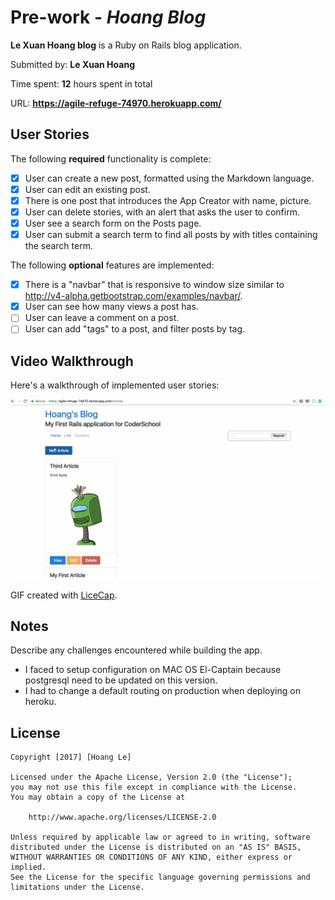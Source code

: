 # Pre-work - *Hoang Blog*

**Le Xuan Hoang blog** is a Ruby on Rails blog application.

Submitted by: **Le Xuan Hoang**

Time spent: **12** hours spent in total

URL: **https://agile-refuge-74970.herokuapp.com/**

## User Stories

The following **required** functionality is complete:

* [x] User can create a new post, formatted using the Markdown language.
* [x] User can edit an existing post.
* [x] There is one post that introduces the App Creator with name, picture.
* [x] User can delete stories, with an alert that asks the user to confirm.
* [x] User see a search form on the Posts page.
* [x] User can submit a search term to find all posts by with titles containing the search term.

The following **optional** features are implemented:
* [x] There is a "navbar" that is responsive to window size similar to http://v4-alpha.getbootstrap.com/examples/navbar/. 
* [x] User can see how many views a post has. 
* [ ] User can leave a comment on a post.
* [ ] User can add "tags" to a post, and filter posts by tag. 

## Video Walkthrough 

Here's a walkthrough of implemented user stories:

![Video Walkthrough](https://github.com/lxhoang/assignment_coder_school/blob/master/assignment_coderschool.gif)

GIF created with [LiceCap](http://www.cockos.com/licecap/).

## Notes

Describe any challenges encountered while building the app.

* I faced to setup configuration on MAC OS El-Captain because postgresql need to be updated on this version.
* I had to change a default routing on production when deploying on heroku.

## License

    Copyright [2017] [Hoang Le]

    Licensed under the Apache License, Version 2.0 (the "License");
    you may not use this file except in compliance with the License.
    You may obtain a copy of the License at

        http://www.apache.org/licenses/LICENSE-2.0

    Unless required by applicable law or agreed to in writing, software
    distributed under the License is distributed on an "AS IS" BASIS,
    WITHOUT WARRANTIES OR CONDITIONS OF ANY KIND, either express or implied.
    See the License for the specific language governing permissions and
    limitations under the License.